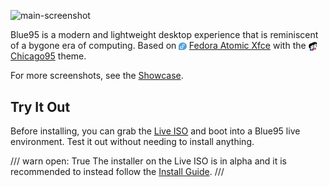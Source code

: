 ![main-screenshot](https://blue95.neocities.org/terminal.png)

Blue95 is a modern and lightweight desktop experience that is reminiscent of a bygone era of computing.
Based on <img src="img/emblems/fedora.png" style="height: 0.9em; vertical-align: middle;"> [Fedora Atomic Xfce](https://fedoraproject.org/spins/xfce) with the <img src="images/emblems/chicago95.png" style="height: 1em; vertical-align: middle;"> [Chicago95](https://github.com/grassmunk/Chicago95) theme.

For more screenshots, see the [Showcase](screenshots.md).
## Try It Out


Before installing, you can grab the [Live ISO](https://pub-969fbc86b5f24e4d81c6d022e8fd8dde.r2.dev/blue95-live-latest.iso) and boot into a Blue95 live environment. Test it out without needing to install anything.

/// warn
    open: True
The installer on the Live ISO is in alpha and it is recommended to instead follow the [Install Guide](install.md).
///


